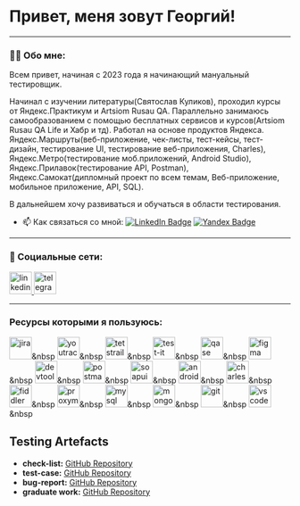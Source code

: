 # Привет, меня зовут Георгий!

---

### 👨‍💻 Обо мне:

Всем привет, начиная с 2023 года я начинающий мануальный тестировщик. 

Начинал с изучении литературы(Святослав Куликов), проходил курсы от Яндекс.Практикум и Artsiom Rusau QA. Параллельно занимаюсь самообразованием с помощью бесплатных сервисов и курсов(Artsiom Rusau QA Life и Хабр и тд). 
Работал на основе продуктов Яндекса. Яндекс.Маршруты(веб-приложение, чек-листы, тест-кейсы, тест-дизайн, тестирование UI, тестирование веб-приложения, Charles), Яндекс.Метро(тестирование моб.приложений, Android Studio), Яндекс.Прилавок(тестирование API, Postman), Яндекс.Самокат(дипломный проект по всем темам, Веб-приложение, мобильное приложение, API, SQL).

В дальнейшем хочу развиваться и обучаться в области тестирования.


- 📫 Как связаться со мной: [![LinkedIn Badge](https://img.shields.io/badge/-@georgevinichuk-blue?style=flat&logo=LinkedIn&logoColor=white)](https://www.linkedin.com/in/georgevinichuk/) [![Yandex Badge](https://img.shields.io/badge/-Yandex-red?style=flat&logo=Yandex&logoColor=white)](mailto:vinichukg@yandex.ru) 

---

### 🤝 Социальные сети:

  <div id="badges">
    <a href="https://www.linkedin.com/in/georgevinichuk/" target="_blank">
      <img src="https://cdn-icons-png.flaticon.com/512/2504/2504799.png" width="40" height="40" alt="linkedin" />
    </a>
    <a href="https://t.me/vinichukgeorge" target="_blank">
      <img src="https://cdn-icons-png.flaticon.com/512/2111/2111646.png" width="40" height="40" alt="telegram" />
    </a>
  </div>

---

### Ресурсы которыми я пользуюсь:

<div>
  
  <img src="https://cdn.jsdelivr.net/gh/devicons/devicon/icons/jira/jira-original.svg" title="jira" alt="jira" width="40" height="40"/>&nbsp
  <img src="https://upload.wikimedia.org/wikipedia/commons/thumb/8/8d/YouTrack_Icon.svg/1024px-YouTrack_Icon.svg.png?20200803082248" title="youtrack" alt="youtrack" width="40" height="40"/>&nbsp
  <img src="https://codahosted.io/packs/21236/unversioned/assets/LOGO/ba1091c59bab89cd2fd0f289622731fe16113d7b00905abe64759c313a4b73b76c1b0426076ed76cb74752234c734131df46992d5b8b48fc13e264240e4f7119f736cfeb64df36ded54b5cbf6198b9cadedf18dd0cac5c7dbcd16e6336c29363cd1292ba" title="testrail" alt="tetstrail" width="40" height="40"/>&nbsp
  <img src="https://docs.testit.software/images/testit_logo_icon.png" title="test-it" alt="test-it" width="40" height="40"/>&nbsp
  <img src="https://luna1.co/eb0187.png" title="qase" alt="qase" width="40" height="40"/>&nbsp
  <img src="https://cdn.jsdelivr.net/gh/devicons/devicon/icons/figma/figma-original.svg" title="figma" alt="figma" width="40" height="40"/>&nbsp
<img src="https://d33wubrfki0l68.cloudfront.net/38b5c953a4667366685d55db55d057c86db1fc54/a0fdc/static/acae6b24d940347661ca901ea07f47c1/chrome-dev-logo-icon.png" title="devtools" alt="devtools" width="40" height="40"/>&nbsp
  <img src="https://img.uxwing.com/wp-content/themes/uxwing/download/brands-social-media/postman-icon.svg" title="postman" alt="postman" width="40" height="40"/>&nbsp
  <img src="https://static0.smartbear.co/smartbearbrand/media/images/home/soapui-icon.svg" title="soapui" alt="soapui" width="40" height="40"/>&nbsp
  <img src="https://cdn.jsdelivr.net/gh/devicons/devicon/icons/androidstudio/androidstudio-original.svg" title="android-studio" alt="android-studio" width="40" height="40"/>&nbsp
  <img src="https://cdn.icon-icons.com/icons2/3053/PNG/512/charles_proxy_macos_bigsur_icon_190302.png" title="charles-proxy" alt="charles-proxy" width="40" height="40"/>&nbsp
  <img src="https://www.megaleechers.com/storage/Fiddler-Everywhere-Icon.png" title="fiddler" alt="fiddler" width="40" height="40"/>&nbsp
  <img src="https://pbs.twimg.com/profile_images/1589614420766126080/slAIVDtr_400x400.jpg" title="proxyman" alt="proxyman" width="40" height="40"/>&nbsp
  <img src="https://cdn.jsdelivr.net/gh/devicons/devicon/icons/mysql/mysql-original.svg" title="mysql" alt="mysql" width="40" height="40"/>&nbsp
  <img src="https://cdn.jsdelivr.net/gh/devicons/devicon/icons/mongodb/mongodb-original.svg" title="mongodb" alt="mongodb" width="40" height="40"/>&nbsp
  <img src="https://cdn.jsdelivr.net/gh/devicons/devicon/icons/git/git-original.svg" title="git" alt="git" width="40" height="40"/>&nbsp
  <img src="https://cdn.jsdelivr.net/gh/devicons/devicon/icons/vscode/vscode-original.svg" title="vscode" alt="vscode" width="40" height="40"/>&nbsp
  
</div>

## Testing Artefacts

- **check-list:** [GitHub Repository](https://github.com/GeorgeVinichuk/check-list_vinichuk_george)
- **test-case:** [GitHub Repository](https://github.com/GeorgeVinichuk/test-case_vinichuk_george)
- **bug-report:** [GitHub Repository](https://github.com/GeorgeVinichuk/bug_report_vinichuk_george)
- **graduate work:** [GitHub Repository](https://github.com/GeorgeVinichuk/graduate_work_yandex.practicum)
